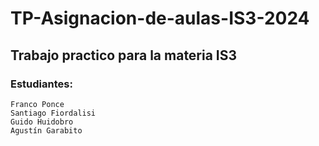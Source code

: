 # TP-Asignacion-de-aulas-IS3-2024
Trabajo practico para la materia IS3 
---
### Estudiantes:
```
Franco Ponce
Santiago Fiordalisi
Guido Huidobro
Agustín Garabito
```
